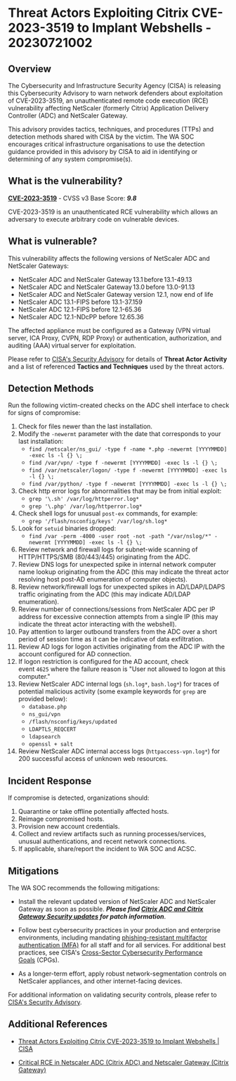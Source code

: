 # Threat Actors Exploiting Citrix CVE-2023-3519 to Implant Webshells - 20230721002

## Overview

The Cybersecurity and Infrastructure Security Agency (CISA) is releasing this Cybersecurity Advisory to warn network defenders about exploitation of CVE-2023-3519, an unauthenticated remote code execution (RCE) vulnerability affecting NetScaler (formerly Citrix) Application Delivery Controller (ADC) and NetScaler Gateway. 

This advisory provides tactics, techniques, and procedures (TTPs) and detection methods shared with CISA by the victim. The WA SOC encourages critical infrastructure organisations to use the detection guidance provided in this advisory by CISA to aid in identifying or determining of any system compromise(s).

## What is the vulnerability?

[**CVE-2023-3519**](https://nvd.nist.gov/vuln/detail/CVE-2023-3519) - CVSS v3 Base Score: ***9.8***

CVE-2023-3519 is an unauthenticated RCE vulnerability which allows an adversary to execute arbitrary code on vulnerable devices.

## What is vulnerable?

This vulnerability affects the following versions of NetScaler ADC and NetScaler Gateways:

- NetScaler ADC and NetScaler Gateway 13.1 before 13.1-49.13
- NetScaler ADC and NetScaler Gateway 13.0 before 13.0-91.13
- NetScaler ADC and NetScaler Gateway version 12.1, now end of life
- NetScaler ADC 13.1-FIPS before 13.1-37.159
- NetScaler ADC 12.1-FIPS before 12.1-65.36
- NetScaler ADC 12.1-NDcPP before 12.65.36

The affected appliance must be configured as a Gateway (VPN virtual server, ICA Proxy, CVPN, RDP Proxy) or authentication, authorization, and auditing (AAA) virtual server for exploitation.

Please refer to [CISA's Security Advisory](https://www.cisa.gov/news-events/cybersecurity-advisories/aa23-201a) for details of **Threat Actor Activity** and a list of referenced **Tactics and Techniques** used by the threat actors.

## Detection Methods

Run the following victim-created checks on the ADC shell interface to check for signs of compromise:

1.  Check for files newer than the last installation.
2.  Modify the `-newermt` parameter with the date that corresponds to your last installation:
    -   `find /netscaler/ns_gui/ -type f -name *.php -newermt [YYYYMMDD] -exec ls -l {} \;`
    -   `find /var/vpn/ -type f -newermt [YYYYMMDD] -exec ls -l {} \;`
    -   `find /var/netscaler/logon/ -type f -newermt [YYYYMMDD] -exec ls -l {} \;`
    -   `find /var/python/ -type f -newermt [YYYYMMDD] -exec ls -l {} \;`
3.  Check http error logs for abnormalities that may be from initial exploit:
    -   `grep '\.sh' /var/log/httperror.log*`
    -   `grep '\.php' /var/log/httperror.log*`
4.  Check shell logs for unusual `post-ex` commands, for example:
    -   `grep '/flash/nsconfig/keys' /var/log/sh.log*`
5.  Look for `setuid` binaries dropped:
    -   `find /var -perm -4000 -user root -not -path "/var/nslog/*" -newermt [YYYYMMDD] -exec ls -l {} \;`
6.  Review network and firewall logs for subnet-wide scanning of HTTP/HTTPS/SMB (80/443/445) originating from the ADC.
7.  Review DNS logs for unexpected spike in internal network computer name lookup originating from the ADC (this may indicate the threat actor resolving host post-AD enumeration of computer objects).
8.  Review network/firewall logs for unexpected spikes in AD/LDAP/LDAPS traffic originating from the ADC (this may indicate AD/LDAP enumeration).
9.  Review number of connections/sessions from NetScaler ADC per IP address for excessive connection attempts from a single IP (this may indicate the threat actor interacting with the webshell).
10. Pay attention to larger outbound transfers from the ADC over a short period of session time as it can be indicative of data exfiltration.
11. Review AD logs for logon activities originating from the ADC IP with the account configured for AD connection. 
12. If logon restriction is configured for the AD account, check event `4625` where the failure reason is "User not allowed to logon at this computer."
13. Review NetScaler ADC internal logs (`sh.log*`, `bash.log*`) for traces of potential malicious activity (some example keywords for `grep` are provided below): 
    -   `database.php`
    -   `ns_gui/vpn`
    -   `/flash/nsconfig/keys/updated `
    -   `LDAPTLS_REQCERT `
    -   `ldapsearch `
    -   `openssl + salt`
14. Review NetScaler ADC internal access logs (`httpaccess-vpn.log*`) for 200 successful access of unknown web resources.


## Incident Response

If compromise is detected, organizations should:

1.  Quarantine or take offline potentially affected hosts.
2.  Reimage compromised hosts.
3.  Provision new account credentials.
4.  Collect and review artifacts such as running processes/services, unusual authentications, and recent network connections.
5.  If applicable, share/report the incident to WA SOC and ACSC.

## Mitigations

The WA SOC recommends the following mitigations:

- Install the relevant updated version of NetScaler ADC and NetScaler Gateway as soon as possible. ***Please find [Citrix ADC and Citrix Gateway Security updates](20230720001-Citrix-Releases-Security-Updates-for-NetScaler-ADC-and-Gateway.md) for patch information***.

- Follow best cybersecurity practices in your production and enterprise environments, including mandating [phishing-resistant multifactor authentication (MFA)](https://www.cisa.gov/sites/default/files/publications/fact-sheet-implementing-phishing-resistant-mfa-508c.pdf "CISA | DEFEND TODAY, SECURE TOMORROW @cisagovFacebook.com/CISA@CISAgov | @cyber | @uscert_govcisa.gov central@cisa.gov Linkedin.com/company/cisagov Implementing Phishing-Resistant MFA") for all staff and for all services. For additional best practices, see CISA's [Cross-Sector Cybersecurity Performance Goals](https://www.cisa.gov/cross-sector-cybersecurity-performance-goals "Cross-Sector Cybersecurity Performance Goals") (CPGs).

- As a longer-term effort, apply robust network-segmentation controls on NetScaler appliances, and other internet-facing devices.

For additional information on validating security controls, please refer to [CISA's Security Advisory](https://www.cisa.gov/news-events/cybersecurity-advisories/aa23-201a).

## Additional References

- [Threat Actors Exploiting Citrix CVE-2023-3519 to Implant Webshells | CISA](https://www.cisa.gov/news-events/cybersecurity-advisories/aa23-201a)

- [Critical RCE in Netscaler ADC (Citrix ADC) and Netscaler Gateway (Citrix Gateway)](https://www.tenable.com/blog/cve-2023-3519-critical-rce-in-netscaler-adc-citrix-adc-and-netscaler-gateway-citrix-gateway)

